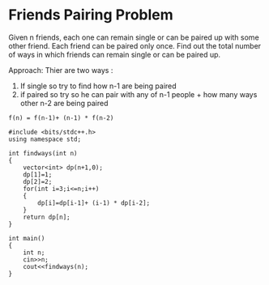 # Friends Pairing Problem

Given n friends, each one can remain single or can be paired up with some other friend. Each friend can be paired only once. Find out the total number of ways in which friends can remain single or can be paired up. 

Approach:
Thier are two ways :
1. If single so try to find how n-1 are being paired
2. if paired so try so he can pair with any of n-1 people + how many ways other n-2 are being paired

`f(n) = f(n-1)+ (n-1) * f(n-2)`

```
#include <bits/stdc++.h>
using namespace std;

int findways(int n)
{
    vector<int> dp(n+1,0);
    dp[1]=1;
    dp[2]=2;
    for(int i=3;i<=n;i++)
    {
        dp[i]=dp[i-1]+ (i-1) * dp[i-2];
    }
    return dp[n];
}

int main()
{
    int n;
    cin>>n;
    cout<<findways(n);
}
```
